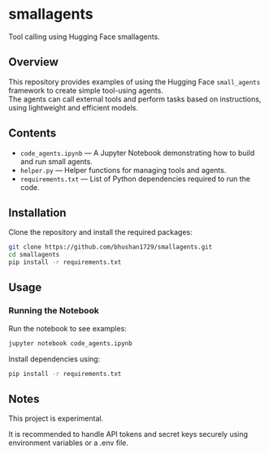 # smallagents

Tool calling using Hugging Face smallagents.

## Overview

This repository provides examples of using the Hugging Face `small_agents` framework to create simple tool-using agents.  
The agents can call external tools and perform tasks based on instructions, using lightweight and efficient models.

## Contents

- `code_agents.ipynb` — A Jupyter Notebook demonstrating how to build and run small agents.
- `helper.py` — Helper functions for managing tools and agents.
- `requirements.txt` — List of Python dependencies required to run the code.


## Installation

Clone the repository and install the required packages:

```bash
git clone https://github.com/bhushan1729/smallagents.git
cd smallagents
pip install -r requirements.txt
```

## Usage

### Running the Notebook

Run the notebook to see examples:

```bash
jupyter notebook code_agents.ipynb
```

Install dependencies using:

```bash
pip install -r requirements.txt

```

## Notes
This project is experimental.

It is recommended to handle API tokens and secret keys securely using environment variables or a .env file.
